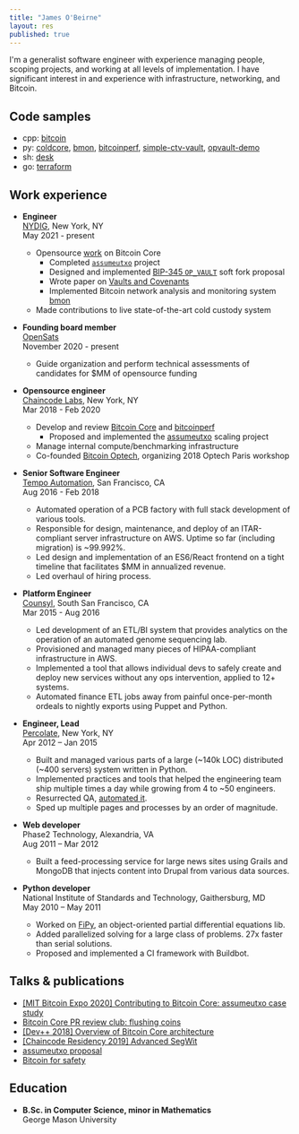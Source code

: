 ```yaml
---
title: "James O'Beirne"
layout: res
published: true
---
```


I'm a generalist software engineer with experience managing people, scoping projects,
and working at all levels of implementation. I have significant interest in and
experience with infrastructure, networking, and Bitcoin.

## Code samples

- cpp:
  [bitcoin](https://github.com/bitcoin/bitcoin/pulls?utf8=%E2%9C%93&q=author%3Ajamesob+)
- py: 
  [coldcore](https://github.com/jamesob/coldcore),
  [bmon](https://github.com/chaincodelabs/bmon),
  [bitcoinperf](https://github.com/chaincodelabs/bitcoinperf),
  [simple-ctv-vault](https://github.com/jamesob/simple-ctv-vault),
  [opvault-demo](https://github.com/jamesob/simple-ctv-vault)
- sh: 
  [desk](https://github.com/jamesob/desk)
- go: 
  [terraform](https://github.com/hashicorp/terraform/pulls?utf8=%E2%9C%93&q=is%3Apr+author%3Ajamesob+)

## Work experience

- **Engineer**  
  [NYDIG](https://nydig.com/), New York, NY  
  May 2021 - present  

  - Opensource
    [work](https://github.com/bitcoin/bitcoin/pulls?q=is%3Apr+author%3Ajamesob+is%3Aclosed) on Bitcoin Core 
    - Completed
      [`assumeutxo`](https://bitcoinmagazine.com/technical/coming-soon-an-easier-way-to-bootstrap-your-bitcoin-nodes-utxo-set) project
    - Designed and implemented [BIP-345
      `OP_VAULT`](https://github.com/bitcoin/bips/blob/master/bip-0345.mediawiki) soft
      fork proposal
    - Wrote paper on [Vaults and Covenants](https://jameso.be/vaults.pdf)
    - Implemented Bitcoin network analysis and monitoring system [bmon](https://bmon.info)
  - Made contributions to live state-of-the-art cold custody system 
 
- **Founding board member**  
  [OpenSats](https://opensats.org/)  
  November 2020 - present  

  - Guide organization and perform technical assessments of candidates for $MM of
    opensource funding

- **Opensource engineer**  
  [Chaincode Labs](https://www.chaincode.com/), New York, NY  
  Mar 2018 - Feb 2020

  - Develop and review [Bitcoin Core](https://github.com/bitcoin/bitcoin)
    and [bitcoinperf](https://bitcoinperf.com)
    - Proposed and implemented the
      [assumeutxo](https://bitcoinops.org/en/topics/assumeutxo/) scaling project
  - Manage internal compute/benchmarking infrastructure
  - Co-founded [Bitcoin Optech](https://bitcoinops.org/), organizing 2018
    Optech Paris workshop

 
- **Senior Software Engineer**  
  [Tempo Automation](https://www.tempoautomation.com/), San Francisco, CA  
  Aug 2016 - Feb 2018

  - Automated operation of a PCB factory with full stack development of various tools.
  - Responsible for design, maintenance, and deploy of an ITAR-compliant
    server infrastructure on AWS. Uptime so far (including migration) is ~99.992%.
  - Led design and implementation of an ES6/React frontend on a tight timeline
    that facilitates $MM in annualized revenue.
  - Led overhaul of hiring process.


- **Platform Engineer**  
  [Counsyl](https://www.counsyl.com/), South San Francisco, CA  
  Mar 2015 - Aug 2016
  
  - Led development of an ETL/BI system that provides analytics on the operation
    of an automated genome sequencing lab.
  - Provisioned and managed many pieces of HIPAA-compliant infrastructure in AWS.
  - Implemented a tool that allows individual devs to safely create 
    and deploy new services without any ops intervention, applied to 12+ systems.
  - Automated finance ETL jobs away from painful once-per-month ordeals to
    nightly exports using Puppet and Python.

- **Engineer, Lead**  
  [Percolate](https://www.percolate.com/), New York, NY  
  Apr 2012 – Jan 2015  
    
  - Built and managed various parts of a large (~140k LOC) distributed 
    (~400 servers) system written in Python.
  - Implemented practices and tools that helped the engineering team ship 
    multiple times a day while growing from 4 to ~50 engineers. 
  - Resurrected QA, [automated it](https://blog.percolate.com/2012/11/tools-we-use/).
  - Sped up multiple pages and processes by an order of magnitude.

- **Web developer**  
  Phase2 Technology, Alexandria, VA  
  Aug 2011 – Mar 2012  
    
  - Built a feed-processing service for large news sites using Grails and
    MongoDB that injects content into Drupal from various data sources.

- **Python developer**  
  National Institute of Standards and Technology, Gaithersburg, MD  
  May 2010 – May 2011  
    
  - Worked on [FiPy](http://www.ctcms.nist.gov/fipy/), an object-oriented
partial differential equations lib.
  - Added parallelized solving for a large class of problems. 27x faster than
serial solutions.
  - Proposed and implemented a CI framework with Buildbot.

## Talks & publications

- [[MIT Bitcoin Expo 2020] Contributing to Bitcoin Core: assumeutxo case
  study](https://www.youtube.com/watch?v=3HVGolSlhqo)
- [Bitcoin Core PR review club: flushing
  coins](https://bitcoincore.reviews/17487.html)
- [[Dev++ 2018] Overview of Bitcoin Core
  architecture](https://www.youtube.com/watch?v=L_sI_tXmy2U)
- [[Chaincode Residency 2019] Advanced
  SegWit](https://www.youtube.com/watch?v=JgNgnwF9hfY)
- [assumeutxo
  proposal](https://github.com/jamesob/assumeutxo-docs/tree/master/proposal)
- [Bitcoin for safety](https://jameso.be/2019/08/24/bitcoin-is-for-this.html)

## Education

- **B.Sc. in Computer Science, minor in Mathematics**  
  George Mason University
